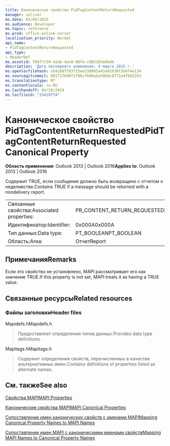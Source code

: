 ```yaml
---
title: Каноническое свойство PidTagContentReturnRequested
manager: soliver
ms.date: 03/09/2015
ms.audience: Developer
ms.topic: reference
ms.prod: office-online-server
localization_priority: Normal
api_name:
- PidTagContentReturnRequested
api_type:
- HeaderDef
ms.assetid: f86f7c59-42ab-4ac0-80fe-c985103e6bd6
description: 'Дата последнего изменения: 9 марта 2015 г.'
ms.openlocfilehash: c64288f393f15ee330065a43a92930f2e6f4e134
ms.sourcegitcommit: 8657170d071f9bcf680aba50b9c07f2a4fb82283
ms.translationtype: MT
ms.contentlocale: ru-RU
ms.lasthandoff: 04/28/2019
ms.locfileid: "33419774"
---
```

# <a name="pidtagcontentreturnrequested-canonical-property"></a><span data-ttu-id="e07aa-103">Каноническое свойство PidTagContentReturnRequested</span><span class="sxs-lookup"><span data-stu-id="e07aa-103">PidTagContentReturnRequested Canonical Property</span></span>

  
  
<span data-ttu-id="e07aa-104">**Область применения**: Outlook 2013 | Outlook 2016</span><span class="sxs-lookup"><span data-stu-id="e07aa-104">**Applies to**: Outlook 2013 | Outlook 2016</span></span> 
  
<span data-ttu-id="e07aa-105">Содержит TRUE, если сообщение должно быть возвращено с отчетом о неделивстве.</span><span class="sxs-lookup"><span data-stu-id="e07aa-105">Contains TRUE if a message should be returned with a nondelivery report.</span></span> 
  
|||
|:-----|:-----|
|<span data-ttu-id="e07aa-106">Связанные свойства:</span><span class="sxs-lookup"><span data-stu-id="e07aa-106">Associated properties:</span></span>  <br/> |<span data-ttu-id="e07aa-107">PR_CONTENT_RETURN_REQUESTED</span><span class="sxs-lookup"><span data-stu-id="e07aa-107">PR_CONTENT_RETURN_REQUESTED</span></span>  <br/> |
|<span data-ttu-id="e07aa-108">Идентификатор:</span><span class="sxs-lookup"><span data-stu-id="e07aa-108">Identifier:</span></span>  <br/> |<span data-ttu-id="e07aa-109">0x000A</span><span class="sxs-lookup"><span data-stu-id="e07aa-109">0x000A</span></span>  <br/> |
|<span data-ttu-id="e07aa-110">Тип данных:</span><span class="sxs-lookup"><span data-stu-id="e07aa-110">Data type:</span></span>  <br/> |<span data-ttu-id="e07aa-111">PT_BOOLEAN</span><span class="sxs-lookup"><span data-stu-id="e07aa-111">PT_BOOLEAN</span></span>  <br/> |
|<span data-ttu-id="e07aa-112">Область:</span><span class="sxs-lookup"><span data-stu-id="e07aa-112">Area:</span></span>  <br/> |<span data-ttu-id="e07aa-113">Отчет</span><span class="sxs-lookup"><span data-stu-id="e07aa-113">Report</span></span>  <br/> |
   
## <a name="remarks"></a><span data-ttu-id="e07aa-114">Примечания</span><span class="sxs-lookup"><span data-stu-id="e07aa-114">Remarks</span></span>

<span data-ttu-id="e07aa-115">Если это свойство не установлено, MAPI рассматривает его как значение TRUE.</span><span class="sxs-lookup"><span data-stu-id="e07aa-115">If this property is not set, MAPI treats it as having a TRUE value.</span></span> 
  
## <a name="related-resources"></a><span data-ttu-id="e07aa-116">Связанные ресурсы</span><span class="sxs-lookup"><span data-stu-id="e07aa-116">Related resources</span></span>

### <a name="header-files"></a><span data-ttu-id="e07aa-117">Файлы заголовки</span><span class="sxs-lookup"><span data-stu-id="e07aa-117">Header files</span></span>

<span data-ttu-id="e07aa-118">Mapidefs.h</span><span class="sxs-lookup"><span data-stu-id="e07aa-118">Mapidefs.h</span></span>
  
> <span data-ttu-id="e07aa-119">Предоставляет определения типов данных.</span><span class="sxs-lookup"><span data-stu-id="e07aa-119">Provides data type definitions.</span></span>
    
<span data-ttu-id="e07aa-120">Mapitags.h</span><span class="sxs-lookup"><span data-stu-id="e07aa-120">Mapitags.h</span></span>
  
> <span data-ttu-id="e07aa-121">Содержит определения свойств, перечисленных в качестве альтернативных имен.</span><span class="sxs-lookup"><span data-stu-id="e07aa-121">Contains definitions of properties listed as alternate names.</span></span>
    
## <a name="see-also"></a><span data-ttu-id="e07aa-122">См. также</span><span class="sxs-lookup"><span data-stu-id="e07aa-122">See also</span></span>



[<span data-ttu-id="e07aa-123">Свойства MAPI</span><span class="sxs-lookup"><span data-stu-id="e07aa-123">MAPI Properties</span></span>](mapi-properties.md)
  
[<span data-ttu-id="e07aa-124">Канонические свойства MAPI</span><span class="sxs-lookup"><span data-stu-id="e07aa-124">MAPI Canonical Properties</span></span>](mapi-canonical-properties.md)
  
[<span data-ttu-id="e07aa-125">Сопоставление имен канонических свойств с именами MAPI</span><span class="sxs-lookup"><span data-stu-id="e07aa-125">Mapping Canonical Property Names to MAPI Names</span></span>](mapping-canonical-property-names-to-mapi-names.md)
  
[<span data-ttu-id="e07aa-126">Сопоставление имен MAPI с каноническими именами свойств</span><span class="sxs-lookup"><span data-stu-id="e07aa-126">Mapping MAPI Names to Canonical Property Names</span></span>](mapping-mapi-names-to-canonical-property-names.md)


